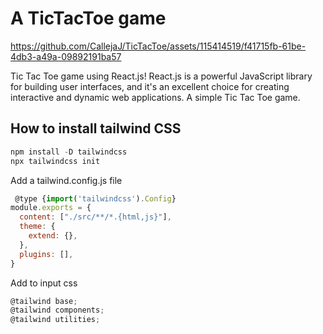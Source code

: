# A TicTacToe game

https://github.com/CallejaJ/TicTacToe/assets/115414519/f41715fb-61be-4db3-a49a-09892191ba57

Tic Tac Toe game using React.js! 
React.js is a powerful JavaScript library for building user interfaces, and it's an excellent choice for creating interactive and dynamic web applications. A simple Tic Tac Toe game.

## How to install tailwind CSS

```javascript
npm install -D tailwindcss
npx tailwindcss init
````

Add a tailwind.config.js file
```javascript
 @type {import('tailwindcss').Config}
module.exports = {
  content: ["./src/**/*.{html,js}"],
  theme: {
    extend: {},
  },
  plugins: [],
}
```
Add to input css
```javascript
@tailwind base;
@tailwind components;
@tailwind utilities;